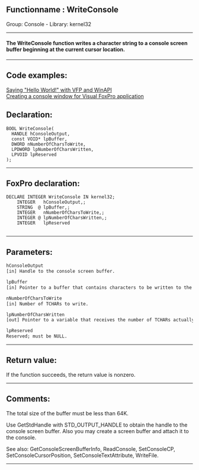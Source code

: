 <link rel="stylesheet" type="text/css" href="../../css/win32api.css">  
<link rel="stylesheet" href="https://cdnjs.cloudflare.com/ajax/libs/font-awesome/4.7.0/css/font-awesome.min.css">

## Functionname : WriteConsole
Group: Console - Library: kernel32    
***  


#### The WriteConsole function writes a character string to a console screen buffer beginning at the current cursor location.
***  


## Code examples:
[Saying "Hello World!" with VFP and WinAPI](../../samples/sample_119.md)  
[Creating a console window for Visual FoxPro application](../../samples/sample_474.md)  

## Declaration:
```foxpro  
BOOL WriteConsole(
  HANDLE hConsoleOutput,
  const VOID* lpBuffer,
  DWORD nNumberOfCharsToWrite,
  LPDWORD lpNumberOfCharsWritten,
  LPVOID lpReserved
);  
```  
***  


## FoxPro declaration:
```foxpro  
DECLARE INTEGER WriteConsole IN kernel32;
	INTEGER   hConsoleOutput,;
	STRING  @ lpBuffer,;
	INTEGER   nNumberOfCharsToWrite,;
	INTEGER @ lpNumberOfCharsWritten,;
	INTEGER   lpReserved
  
```  
***  


## Parameters:
```txt  
hConsoleOutput
[in] Handle to the console screen buffer.

lpBuffer
[in] Pointer to a buffer that contains characters to be written to the console screen buffer.

nNumberOfCharsToWrite
[in] Number of TCHARs to write.

lpNumberOfCharsWritten
[out] Pointer to a variable that receives the number of TCHARs actually written.

lpReserved
Reserved; must be NULL.  
```  
***  


## Return value:
If the function succeeds, the return value is nonzero.  
***  


## Comments:
The total size of the buffer must be less than 64K.  
  
Use GetStdHandle with STD_OUTPUT_HANDLE to obtain the handle to the console screen buffer. Also you may create a screen buffer and attach it to the console.  
  
See also: GetConsoleScreenBufferInfo, ReadConsole, SetConsoleCP, SetConsoleCursorPosition, SetConsoleTextAttribute, WriteFile.  
  
***  


